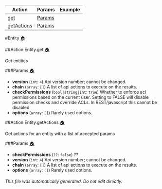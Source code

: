 Action | Params | Example
------ | ------ | -------
[get](Entity.md/#action_get) | [Params](Entity.md/#get_params) | 
[getActions](Entity.md/#action_getActions) | [Params](Entity.md/#getActions_params) | 

#<a name='top'></a>Entity [:house:](index.md)


##<a name='action_get'></a>Action Entity.get [:house:](index.md)

Get entities


###<a name='get_params'></a>Params [:house:](index.md)

* **version** (`int`: `4`)
  Api version number; cannot be changed.
* **chain** (`array`: `[]`)
  A list of api actions to execute on the results.
* **checkPermissions** (`bool|string|int`: `true`)
  Whether to enforce acl permissions based on the current user.  Setting to FALSE will disable permission checks and override ACLs.
In REST/javascript this cannot be disabled.
* **options** (`array`: `[]`)
  Rarely used options.

##<a name='action_getActions'></a>Action Entity.getActions [:house:](index.md)

Get actions for an entity with a list of accepted params


###<a name='getActions_params'></a>Params [:house:](index.md)

* **checkPermissions** (`??`: `false`)
  ??
* **version** (`int`: `4`)
  Api version number; cannot be changed.
* **chain** (`array`: `[]`)
  A list of api actions to execute on the results.
* **options** (`array`: `[]`)
  Rarely used options.
###### This file was automatically generated. Do not edit directly.